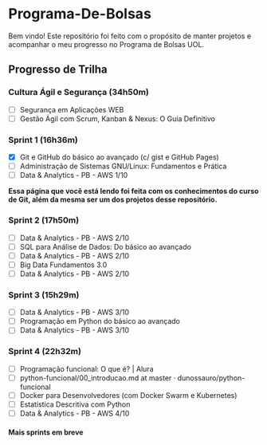 # Programa-De-Bolsas
Bem vindo! Este repositório foi feito com o propósito de manter projetos e acompanhar o meu progresso no Programa de Bolsas UOL.

## Progresso de Trilha
### Cultura Ágil e Segurança (34h50m)
- [ ] Segurança em Aplicações WEB
- [ ] Gestão Ágil com Scrum, Kanban & Nexus: O Guia Definitivo

### Sprint 1 (16h36m)
- [x] Git e GitHub do básico ao avançado (c/ gist e GitHub Pages)
- [ ] Administração de Sistemas GNU/Linux: Fundamentos e Prática
- [ ] Data & Analytics - PB - AWS 1/10

__Essa página que você está lendo foi feita com os conhecimentos do curso de Git, além da mesma ser um dos projetos desse repositório.__

### Sprint 2 (17h50m)
- [ ] Data & Analytics - PB - AWS 2/10
- [ ] SQL para Análise de Dados: Do básico ao avançado
- [ ] Data & Analytics - PB - AWS 2/10
- [ ] Big Data Fundamentos 3.0
- [ ] Data & Analytics - PB - AWS 2/10

### Sprint 3 (15h29m)
- [ ] Data & Analytics - PB - AWS 3/10
- [ ] Programação em Python do básico ao avançado
- [ ] Data & Analytics - PB - AWS 3/10

### Sprint 4 (22h32m)
- [ ] Programação funcional: O que é? | Alura
- [ ] python-funcional/00_introducao.md at master · dunossauro/python-funcional
- [ ] Docker para Desenvolvedores (com Docker Swarm e Kubernetes)
- [ ] Estatística Descritiva com Python
- [ ] Data & Analytics - PB - AWS 4/10

#### Mais sprints em breve